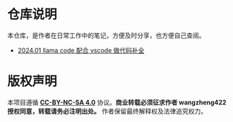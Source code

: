 # 仓库说明

本仓库，是作者在日常工作中的笔记，方便及时分享，也方便自己查阅。

- [2024.01 llama code 配合 vscode 做代码补全](./notes/2024.01.codellama.vscode.md)

# 版权声明
本项目遵循 **[CC-BY-NC-SA 4.0](https://creativecommons.org/licenses/by-nc-sa/4.0/)** 协议。**商业转载必须征求作者 wangzheng422 授权同意，转载请务必注明出处。** 作者保留最终解释权及法律追究权力。